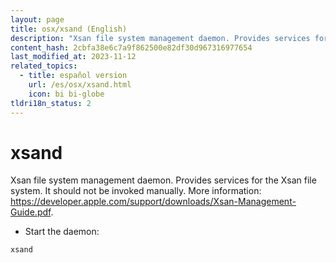 ```yaml
---
layout: page
title: osx/xsand (English)
description: "Xsan file system management daemon. Provides services for the Xsan file system."
content_hash: 2cbfa38e6c7a9f862500e82df30d967316977654
last_modified_at: 2023-11-12
related_topics:
  - title: español version
    url: /es/osx/xsand.html
    icon: bi bi-globe
tldri18n_status: 2
---
```

# xsand

Xsan file system management daemon. Provides services for the Xsan file system.
It should not be invoked manually.
More information: <https://developer.apple.com/support/downloads/Xsan-Management-Guide.pdf>.

- Start the daemon:

`xsand`
